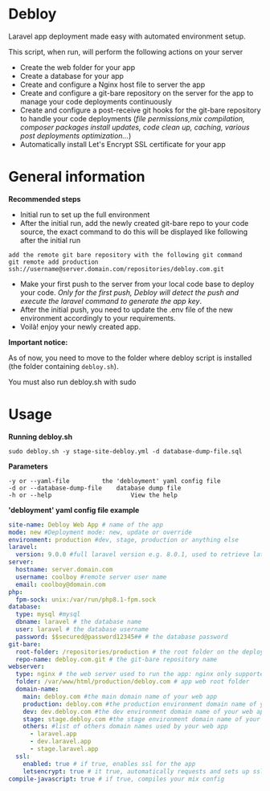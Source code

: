 # Debloy
Laravel app deployment made easy with automated environment setup. 

This script, when run, will perform the following actions on your server

- Create the web folder for your app
- Create a database for your app
- Create and configure a Nginx host file to server the app
- Create and configure a git-bare repository on the server for the app to manage your code deployments continuously
- Create and configure a post-receive git hooks for the git-bare repository to handle your code deployments (_file permissions,mix compilation, composer packages install updates, code clean up, caching, various post deployments optimization..._)
- Automatically install Let's Encrypt SSL certificate for your app

# General information
**Recommended steps**

- Initial run to set up the full environment
- After the initial run, add the newly created git-bare repo to your code source, the exact command to do this will be displayed like following after the initial run
```
add the remote git bare repository with the following git command 
git remote add production ssh://username@server.domain.com/repositories/debloy.com.git
```
- Make your first push to the server from your local code base to deploy your code. _Only for the first push, Debloy will detect the push and execute the laravel command to generate the app key_.
- After the initial push, you need to update the .env file of the new environment accordingly to your requirements.
- Voilà! enjoy your newly created app.

**Important notice:**

As of now, you need to move to the folder where debloy script is installed (the folder containing `debloy.sh`).

You must also run debloy.sh with sudo

# Usage
**Running debloy.sh**

`sudo debloy.sh -y stage-site-debloy.yml -d database-dump-file.sql` 

**Parameters**

	-y or --yaml-file 		  the 'debloyment' yaml config file
	-d or --database-dump-file 	  database dump file
	-h or --help 	                  View the help 

**'debloyment' yaml config file example**

```yaml
site-name: Debloy Web App # name of the app
mode: new #Deployment mode: new, update or override
environment: production #dev, stage, production or anything else
laravel:
  version: 9.0.0 #full laravel version e.g. 8.0.1, used to retrieve latest .env.example,...
server:
  hostname: server.domain.com
  username: coolboy #remote server user name
  email: coolboy@domain.com
php:
  fpm-sock: unix:/var/run/php8.1-fpm.sock
database:
  type: mysql #mysql
  dbname: laravel # the database name
  user: laravel # the database username
  password: $$secured@password12345## # the database password
git-bare:
  root-folder: /repositories/production # the root folder on the deployment server that contains your git-bare repositories
  repo-name: debloy.com.git # the git-bare repository name
webserver:
  type: nginx # the web server used to run the app: nginx only supported
  folder: /var/www/html/production/debloy.com # app web root folder
  domain-name:
    main: debloy.com #the main domain name of your web app
    production: debloy.com #the production environment domain name of your web app
    dev: dev.debloy.com #the dev environment domain name of your web app
    stage: stage.debloy.com #the stage environment domain name of your web app
    others: #list of others domain names used by your web app
      - laravel.app
      - dev.laravel.app
      - stage.laravel.app
  ssl:
    enabled: true # if true, enables ssl for the app
    letsencrypt: true # it true, automatically requests and sets up ssl from Let's Encrypt authority
compile-javascript: true # if true, compiles your mix config
```
